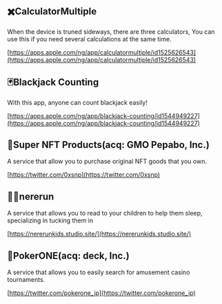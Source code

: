 ## ✖️CalculatorMultiple

When the device is truned sideways, there are three calculators, You can use this if you need several calculations at the same time.

[https://apps.apple.com/ng/app/calculatormultiple/id1525626543](https://apps.apple.com/ng/app/calculatormultiple/id1525626543)

## 🃏Blackjack Counting

With this app, anyone can count blackjack easily!

[https://apps.apple.com/ng/app/blackjack-counting/id1544949227](https://apps.apple.com/ng/app/blackjack-counting/id1544949227)

## 🎁Super NFT Products(acq: GMO Pepabo, Inc.)

A service that allow you to purchase original NFT goods that you own.

[https://twitter.com/0xsnp](https://twitter.com/0xsnp)

## 👶🏻nererun

A service that allows you to read to your children to help them sleep, specializing in tucking them in

[https://nererunkids.studio.site/](https://nererunkids.studio.site/)

## 🎰PokerONE(acq: deck, Inc.)

A service that allows you to easily search for amusement casino tournaments.

[https://twitter.com/pokerone_jp](https://twitter.com/pokerone_jp)


